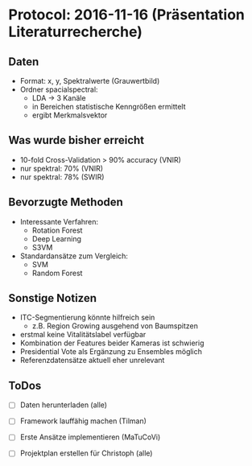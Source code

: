 # Protocol: 2016-11-16 (Präsentation Literaturrecherche)

## Daten
- Format: x, y, Spektralwerte (Grauwertbild)
- Ordner spacialspectral:
    - LDA -> 3 Kanäle
    - in Bereichen statistische Kenngrößen ermittelt
    - ergibt Merkmalsvektor

## Was wurde bisher erreicht
- 10-fold Cross-Validation > 90% accuracy (VNIR)
- nur spektral: 70% (VNIR)
- nur spektral: 78% (SWIR)

## Bevorzugte Methoden
- Interessante Verfahren:
    - Rotation Forest
    - Deep Learning
    - S3VM
- Standardansätze zum Vergleich: 
    - SVM
    - Random Forest

## Sonstige Notizen
- ITC-Segmentierung könnte hilfreich sein
    - z.B. Region Growing ausgehend von Baumspitzen
- erstmal keine Vitalitätslabel verfügbar
- Kombination der Features beider Kameras ist schwierig
- Presidential Vote als Ergänzung zu Ensembles möglich
- Referenzdatensätze aktuell eher unrelevant

## ToDos
- [ ] Daten herunterladen (alle)
- [ ] Framework lauffähig machen (Tilman)
- [ ] Erste Ansätze implementieren (MaTuCoVi)
- [ ] Projektplan erstellen für Christoph (alle)

